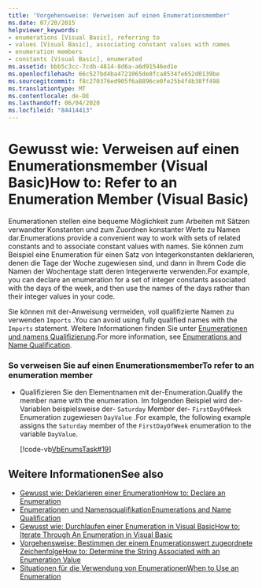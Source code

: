 ```yaml
---
title: 'Vorgehensweise: Verweisen auf einen Enumerationsmember'
ms.date: 07/20/2015
helpviewer_keywords:
- enumerations [Visual Basic], referring to
- values [Visual Basic], associating constant values with names
- enumeration members
- constants [Visual Basic], enumerated
ms.assetid: bbb5c3cc-7cdb-4814-8d6a-a6d91546ed1e
ms.openlocfilehash: 66c527bd4ba4721065de8fca8534fe652d0139be
ms.sourcegitcommit: f8c270376ed905f6a8896ce0fe25b4f4b38ff498
ms.translationtype: MT
ms.contentlocale: de-DE
ms.lasthandoff: 06/04/2020
ms.locfileid: "84414413"
---
```

# <a name="how-to-refer-to-an-enumeration-member-visual-basic"></a><span data-ttu-id="c5500-102">Gewusst wie: Verweisen auf einen Enumerationsmember (Visual Basic)</span><span class="sxs-lookup"><span data-stu-id="c5500-102">How to: Refer to an Enumeration Member (Visual Basic)</span></span>
<span data-ttu-id="c5500-103">Enumerationen stellen eine bequeme Möglichkeit zum Arbeiten mit Sätzen verwandter Konstanten und zum Zuordnen konstanter Werte zu Namen dar.</span><span class="sxs-lookup"><span data-stu-id="c5500-103">Enumerations provide a convenient way to work with sets of related constants and to associate constant values with names.</span></span> <span data-ttu-id="c5500-104">Sie können zum Beispiel eine Enumeration für einen Satz von Integerkonstanten deklarieren, denen die Tage der Woche zugewiesen sind, und dann in Ihrem Code die Namen der Wochentage statt deren Integerwerte verwenden.</span><span class="sxs-lookup"><span data-stu-id="c5500-104">For example, you can declare an enumeration for a set of integer constants associated with the days of the week, and then use the names of the days rather than their integer values in your code.</span></span>  
  
 <span data-ttu-id="c5500-105">Sie können mit der-Anweisung vermeiden, voll qualifizierte Namen zu verwenden `Imports` .</span><span class="sxs-lookup"><span data-stu-id="c5500-105">You can avoid using fully qualified names with the `Imports` statement.</span></span> <span data-ttu-id="c5500-106">Weitere Informationen finden Sie unter [Enumerationen und namens Qualifizierung](enumerations-and-name-qualification.md).</span><span class="sxs-lookup"><span data-stu-id="c5500-106">For more information, see [Enumerations and Name Qualification](enumerations-and-name-qualification.md).</span></span>  
  
### <a name="to-refer-to-an-enumeration-member"></a><span data-ttu-id="c5500-107">So verweisen Sie auf einen Enumerationsmember</span><span class="sxs-lookup"><span data-stu-id="c5500-107">To refer to an enumeration member</span></span>  
  
- <span data-ttu-id="c5500-108">Qualifizieren Sie den Elementnamen mit der-Enumeration.</span><span class="sxs-lookup"><span data-stu-id="c5500-108">Qualify the member name with the enumeration.</span></span> <span data-ttu-id="c5500-109">Im folgenden Beispiel wird der-Variablen beispielsweise der- `Saturday` Member der- `FirstDayOfWeek` Enumeration zugewiesen `DayValue` .</span><span class="sxs-lookup"><span data-stu-id="c5500-109">For example, the following example assigns the `Saturday` member of the `FirstDayOfWeek` enumeration to the variable `DayValue`.</span></span>  
  
     [!code-vb[VbEnumsTask#19](~/samples/snippets/visualbasic/VS_Snippets_VBCSharp/VbEnumsTask/VB/Class2.vb#19)]  
  
## <a name="see-also"></a><span data-ttu-id="c5500-110">Weitere Informationen</span><span class="sxs-lookup"><span data-stu-id="c5500-110">See also</span></span>

- [<span data-ttu-id="c5500-111">Gewusst wie: Deklarieren einer Enumeration</span><span class="sxs-lookup"><span data-stu-id="c5500-111">How to: Declare an Enumeration</span></span>](how-to-declare-enumerations.md)
- [<span data-ttu-id="c5500-112">Enumerationen und Namensqualifikation</span><span class="sxs-lookup"><span data-stu-id="c5500-112">Enumerations and Name Qualification</span></span>](enumerations-and-name-qualification.md)
- [<span data-ttu-id="c5500-113">Gewusst wie: Durchlaufen einer Enumeration in Visual Basic</span><span class="sxs-lookup"><span data-stu-id="c5500-113">How to: Iterate Through An Enumeration in Visual Basic</span></span>](how-to-iterate-through-an-enumeration.md)
- [<span data-ttu-id="c5500-114">Vorgehensweise: Bestimmen der einem Enumerationswert zugeordnete Zeichenfolge</span><span class="sxs-lookup"><span data-stu-id="c5500-114">How to: Determine the String Associated with an Enumeration Value</span></span>](how-to-determine-the-string-associated-with-an-enumeration-value.md)
- [<span data-ttu-id="c5500-115">Situationen für die Verwendung von Enumerationen</span><span class="sxs-lookup"><span data-stu-id="c5500-115">When to Use an Enumeration</span></span>](when-to-use-an-enumeration.md)
